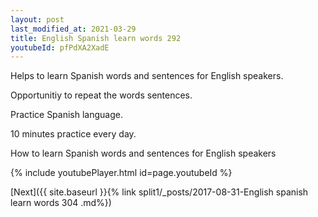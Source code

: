 ```yaml
---
layout: post
last_modified_at: 2021-03-29
title: English Spanish learn words 292 
youtubeId: pfPdXA2XadE
---
```

 
 
Helps to learn Spanish words and sentences for English speakers.

Opportunitiy to repeat the words sentences. 

Practice Spanish language. 
 
10 minutes practice every day. 
 
How to learn Spanish words and sentences for English speakers 
 
{% include youtubePlayer.html id=page.youtubeId %}
 
 
[Next]({{ site.baseurl }}{% link  split1/_posts/2017-08-31-English spanish learn words 304 .md%})
 
